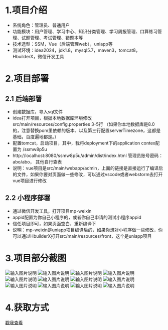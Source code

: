 # 1.项目介绍
- 系统角色：管理员、普通用户
- 功能模块：用户管理、学习中心、知识分类管理、学习周报管理、口算练习管理、试题管理、考试管理、错题本等
- 技术选型：SSM，Vue（后端管理web），uniapp等
- 测试环境：idea2024，jdk1.8，mysql5.7，maven3，tomcat8，HbuilderX，微信开发工具
# 2.项目部署
## 2.1 后端部署
- 创建数据库，导入sql文件
- idea打开项目，根据本地数据库环境修改 src/main/resources/config.properties  3-5行 （如果你本地数据库是8.0的，注意替换pom里依赖的版本、以及第三行配置serverTimezone，这都是基础，百度遍地都是。）
- 配置tomcat，启动项目，其中，我将deployment下的application contex配置为 /ssmw8p5u
- http://localhost:8080/ssmw8p5u/admin/dist/index.html   管理员账号密码：abo/abo， 其他自行查表
- 说明：vue项目是src/main/webapp/admin，上面的链接是直接运行了编译后的文件，如果你要对页面做一些修改，可以通过vscode或者webstorm去打开vue项目进行修改
## 2.2 小程序部署
- 通过微信开发工具，打开项目mp-weixin
- appid配置为你自己小程序的，或者你自己申请的测试小程序appid
- 信任项目即可，如果页面空白，重新编译下
- 说明：mp-weixin是uniapp项目编译后的，如果你想对小程序做一些修改，你可以通过HbuilderX打开src/main/resources/front，这个是uniapp项目
# 3.项目部分截图
![输入图片说明](1.png)
![输入图片说明](2.png)
![输入图片说明](3.png)
![输入图片说明](4.png)
![输入图片说明](5.png)
![输入图片说明](6.png)
![输入图片说明](7.png)
![输入图片说明](8.png)
![输入图片说明](9.png)
![输入图片说明](91.png)
![输入图片说明](92.png)
![输入图片说明](93.png)
# 4.获取方式
[戳我查看](https://gitee.com/aven999/mall)
